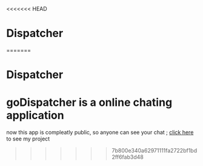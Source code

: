 <<<<<<< HEAD
# Dispatcher
=======
# Dispatcher
   # goDispatcher is a online chating application

now this app is compleatly public, so anyone can see your chat ;
[click here](https://godispatcher.herokuapp.com/) to see my project
>>>>>>> 7b800e340a62971111fa2722bf1bd2ff6fab3d48
